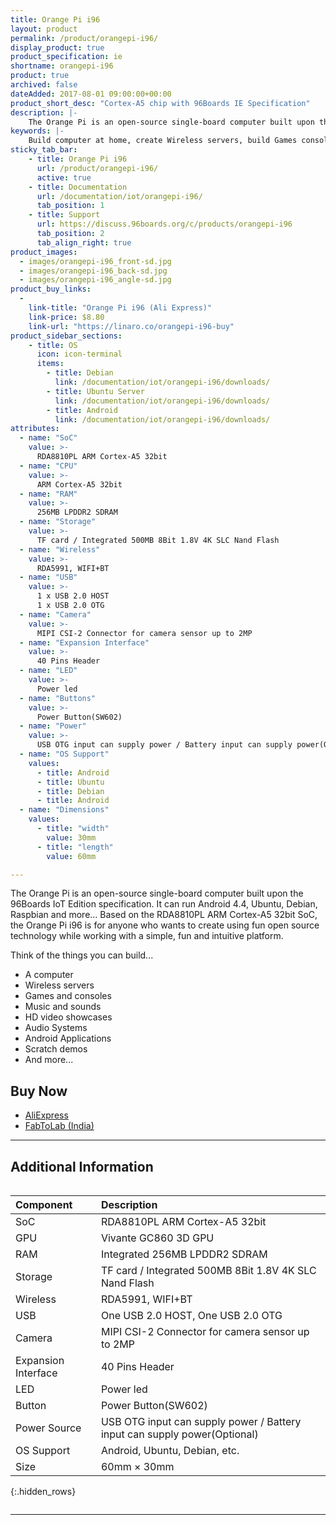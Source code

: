 ```yaml
---
title: Orange Pi i96
layout: product
permalink: /product/orangepi-i96/
display_product: true
product_specification: ie
shortname: orangepi-i96
product: true
archived: false
dateAdded: 2017-08-01 09:00:00+00:00
product_short_desc: "Cortex-A5 chip with 96Boards IE Specification"
description: |-
    The Orange Pi is an open-source single-board computer built upon the 96Boards IoT Edition specification. It can run Android 4.4, Ubuntu, Debian, Raspbian and more... Based on the RDA8810PL ARM Cortex-A5 32bit SoC, the Orange Pi i96 is for anyone who wants to create using fun open source technology while working with a simple, fun and intuitive platform.
keywords: |-
    Build computer at home, create Wireless servers, build Games consoles, make Music sounds products, create HD video showcases hardware, build Audio Systems from scratch, Android hardware Applications board, Raspberry Pi Scratch game demos
sticky_tab_bar:
    - title: Orange Pi i96
      url: /product/orangepi-i96/
      active: true
    - title: Documentation
      url: /documentation/iot/orangepi-i96/
      tab_position: 1
    - title: Support
      url: https://discuss.96boards.org/c/products/orangepi-i96
      tab_position: 2
      tab_align_right: true
product_images:
  - images/orangepi-i96_front-sd.jpg
  - images/orangepi-i96_back-sd.jpg
  - images/orangepi-i96_angle-sd.jpg
product_buy_links:
  -
    link-title: "Orange Pi i96 (Ali Express)"
    link-price: $8.80
    link-url: "https://linaro.co/orangepi-i96-buy"
product_sidebar_sections:
    - title: OS
      icon: icon-terminal
      items:
        - title: Debian
          link: /documentation/iot/orangepi-i96/downloads/
        - title: Ubuntu Server
          link: /documentation/iot/orangepi-i96/downloads/
        - title: Android
          link: /documentation/iot/orangepi-i96/downloads/
attributes:
  - name: "SoC"
    value: >-
      RDA8810PL ARM Cortex-A5 32bit
  - name: "CPU"
    value: >-
      ARM Cortex-A5 32bit
  - name: "RAM"
    value: >-
      256MB LPDDR2 SDRAM
  - name: "Storage"
    value: >-
      TF card / Integrated 500MB 8Bit 1.8V 4K SLC Nand Flash
  - name: "Wireless"
    value: >-
      RDA5991, WIFI+BT
  - name: "USB"
    value: >-
      1 x USB 2.0 HOST
      1 x USB 2.0 OTG
  - name: "Camera"
    value: >-
      MIPI CSI-2 Connector for camera sensor up to 2MP
  - name: "Expansion Interface"
    value: >-
      40 Pins Header
  - name: "LED"
    value: >-
      Power led
  - name: "Buttons"
    value: >-
      Power Button(SW602)
  - name: "Power"
    value: >-
      USB OTG input can supply power / Battery input can supply power(Optional)
  - name: "OS Support"
    values:
      - title: Android
      - title: Ubuntu
      - title: Debian
      - title: Android
  - name: "Dimensions"
    values:
      - title: "width"
        value: 30mm
      - title: "length"
        value: 60mm

---
```

The Orange Pi is an open-source single-board computer built upon the 96Boards IoT Edition specification. It can run Android 4.4, Ubuntu, Debian, Raspbian and more... Based on the RDA8810PL ARM Cortex-A5 32bit SoC, the Orange Pi i96 is for anyone who wants to create using fun open source technology while working with a simple, fun and intuitive platform.

Think of the things you can build...
- A computer
- Wireless servers
- Games and consoles
- Music and sounds
- HD video showcases
- Audio Systems
- Android Applications
- Scratch demos
- And more...

## Buy Now

- [AliExpress](https://linaro.co/orangepi-i96-buy)
- [FabToLab (India)](https://www.fabtolab.com/boards/96boards/orange-pi-i96)

***

## Additional Information
<div style="overflow-x:scroll;" markdown="1">

|   Component          |   Description                                                                                    |
|:---------------------|:-------------------------------------------------------------------------------------------------|
|  SoC                 | RDA8810PL ARM Cortex-A5 32bit                                                                    |
|  GPU                 | Vivante GC860 3D GPU                                                                             |
|  RAM                 | Integrated 256MB LPDDR2 SDRAM                                                                    |
|  Storage             | TF card / Integrated 500MB 8Bit 1.8V 4K SLC Nand Flash                                           |
|  Wireless            | RDA5991, WIFI+BT                                                                                 |
|  USB                 | One USB 2.0 HOST, One USB 2.0 OTG                                                                |
|  Camera              | MIPI CSI-2 Connector for camera sensor up to 2MP                                                 |
|  Expansion Interface | 40 Pins Header                                                                                   |
|  LED                 | Power led                                                                                        |
|  Button              | Power Button(SW602)                                                                              |
|  Power Source        | USB OTG input can supply power / Battery input can supply power(Optional)                        |
|  OS Support          | Android, Ubuntu, Debian, etc.                                                                    |
|  Size                | 60mm × 30mm                                                                                      |
{:.hidden_rows}

</div>

***
